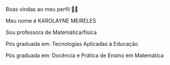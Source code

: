 Boas vindas ao meu perfil 💙💙

Meu nome é KAROLAYNE MEIRELES

Sou professora de Matemática/física

Pós graduada em: Tecnologias Aplicadas à Educação

Pós graduada em: Docência e Prática de Ensino em Matemática
